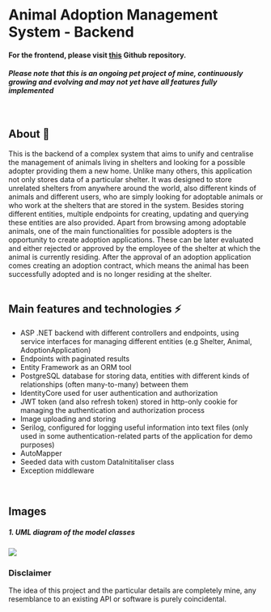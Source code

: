 # Animal Adoption Management System - Backend 

####  For the frontend, please visit [this](https://github.com/timigyurina/animal_adoption_management_system_frontend) Github repository.  

#### *Please note that this is an ongoing pet project of mine, continuously growing and evolving and may not yet have all features fully implemented*  
<br>

## About :paw_prints:  
This is the backend of a complex system that aims to unify and centralise the management of animals living in shelters and looking for a possible adopter providing them a new home.
Unlike many others, this application not only stores data of a particular shelter. It was designed to store unrelated shelters from anywhere around the world, also different kinds of animals and different users, who are simply looking for adoptable animals or who work at the shelters that are stored in the system. Besides storing different entities, multiple endpoints for creating, updating and querying these entities are also provided.
Apart from browsing among adoptable animals, one of the main functionalities for possible adopters is the opportunity to create adoption applications. These can be later evaluated and either rejected or approved by the employee of the shelter at which the animal is currently residing. After the approval of an adoption application comes creating an adoption contract, which means the animal has been successfully adopted and is no longer residing at the shelter.  
<br>

## Main features and technologies :zap:  
- ASP .NET backend with different controllers and endpoints, using service interfaces for managing different entities (e.g Shelter, Animal, AdoptionApplication)
- Endpoints with paginated results
- Entity Framework as an ORM tool
- PostgreSQL database for storing data, entities with different kinds of relationships (often many-to-many) between them
- IdentityCore used for user authentication and authorization
- JWT token (and also refresh token) stored in http-only cookie for managing the authentication and authorization process
- Image uploading and storing
- Serilog, configured for logging useful information into text files (only used in some authentication-related parts of the application for demo purposes) 
- AutoMapper
- Seeded data with custom DataInititaliser class
- Exception middleware  
<br>

## Images
##### 1. UML diagram of the model classes
<img src="./Images/Animal_Adoption_Management_System_class_diagram.jpeg">  
<br>

### Disclaimer
The idea of this project and the particular details are completely mine, any resemblance to an existing API or software is purely coincidental.
